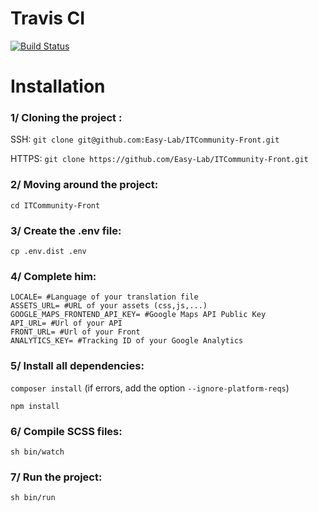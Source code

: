 # Travis CI

[![Build Status](https://travis-ci.org/Easy-Lab/ITCommunity-Front.svg?branch=develop)](https://travis-ci.org/Easy-Lab/ITCommunity-Front)

# Installation

### 1/ Cloning the project :

SSH: `git clone git@github.com:Easy-Lab/ITCommunity-Front.git`

HTTPS: `git clone https://github.com/Easy-Lab/ITCommunity-Front.git` 

### 2/ Moving around the project:

`cd ITCommunity-Front`

### 3/ Create the .env file:

`cp .env.dist .env`

### 4/ Complete him:

```
LOCALE= #Language of your translation file
ASSETS_URL= #URL of your assets (css,js,...)
GOOGLE_MAPS_FRONTEND_API_KEY= #Google Maps API Public Key
API_URL= #Url of your API
FRONT_URL= #Url of your Front
ANALYTICS_KEY= #Tracking ID of your Google Analytics
```

### 5/ Install all dependencies:

`composer install` (if errors, add the option `--ignore-platform-reqs`)

`npm install`

### 6/ Compile SCSS files:

`sh bin/watch`

### 7/ Run the project:

`sh bin/run`
